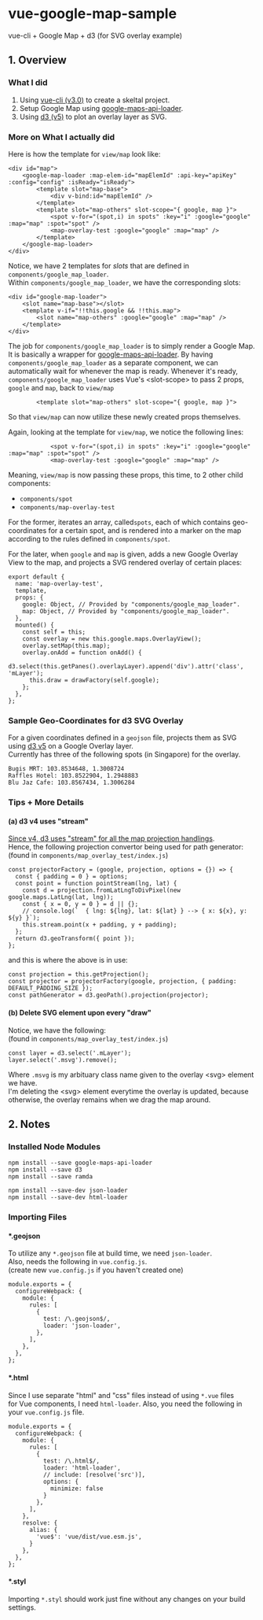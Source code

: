 # vue-google-map-sample

vue-cli + Google Map + d3 (for SVG overlay example)

## 1. Overview

### What I did

1. Using [vue-cli (v3.0)](https://github.com/vuejs/vue-cli) to create a skeltal project.
2. Setup Google Map using [google-maps-api-loader](https://github.com/laurencedorman/google-maps-api-loader).
3. Using [d3 (v5)](https://d3js.org/) to plot an overlay layer as SVG.

### More on What I actually did

Here is how the template for `view/map` look like:

```
<div id="map">
    <google-map-loader :map-elem-id="mapElemId" :api-key="apiKey" :config="config" :isReady="isReady">
        <template slot="map-base">
            <div v-bind:id="mapElemId" />
        </template>
        <template slot="map-others" slot-scope="{ google, map }">
            <spot v-for="(spot,i) in spots" :key="i" :google="google" :map="map" :spot="spot" />
            <map-overlay-test :google="google" :map="map" />
        </template>
    </google-map-loader>
</div>
```

Notice, we have 2 templates for *slots* that are defined in `components/google_map_loader`.  
Within `components/google_map_loader`, we have the corresponding slots:

```
<div id="google-map-loader">
    <slot name="map-base"></slot>
    <template v-if="!!this.google && !!this.map">
        <slot name="map-others" :google="google" :map="map" />
    </template>
</div>
```

The job for `components/google_map_loader` is to simply render a Google Map.
It is basically a wrapper for [google-maps-api-loader](https://github.com/laurencedorman/google-maps-api-loader).
By having `components/google_map_loader` as a separate component,
we can automatically wait for whenever the map is ready.
Whenever it's ready, `components/google_map_loader`
uses Vue's &lt;slot-scope&gt;
to pass 2 props, `google` and `map`, back to `view/map`

```
        <template slot="map-others" slot-scope="{ google, map }">
```

So that `view/map` can now utilize these newly created props themselves.

Again, looking at the template for `view/map`, we notice the following lines:

```
            <spot v-for="(spot,i) in spots" :key="i" :google="google" :map="map" :spot="spot" />
            <map-overlay-test :google="google" :map="map" />
```

Meaning, `view/map` is now passing these props, this time, to 2 other child components:

- `components/spot`
- `components/map-overlay-test`

For the former, iterates an array, called`spots`,
each of which contains geo-coordinates for a certain spot,
and is rendered into a marker on the map
according to the rules defined in `components/spot`.

For the later, when `google` and `map` is given,
adds a new Google Overlay View to the map,
and projects a SVG rendered overlay of certain places:

```
export default {
  name: 'map-overlay-test',
  template,
  props: {
    google: Object, // Provided by "components/google_map_loader".
    map: Object, // Provided by "components/google_map_loader".
  },
  mounted() {
    const self = this;
    const overlay = new this.google.maps.OverlayView();
    overlay.setMap(this.map);
    overlay.onAdd = function onAdd() {
      d3.select(this.getPanes().overlayLayer).append('div').attr('class', 'mLayer');
      this.draw = drawFactory(self.google);
    };
  },
};
```

### Sample Geo-Coordinates for d3 SVG Overlay

For a given coordinates defined in a `geojson` file,
projects them as SVG using [d3 v5](https://d3js.org/) on a Google Overlay layer.  
Currently has three of the following spots (in Singapore) for the overlay.

```
Bugis MRT: 103.8534648, 1.3008724
Raffles Hotel: 103.8522904, 1.2948883
Blu Jaz Cafe: 103.8567434, 1.3006284
```

### Tips + More Details

#### (a) d3 v4 uses "stream"

[Since v4, d3 uses "stream" for all the map projection handlings](https://github.com/d3/d3-geo#streams).  
Hence, the following projection convertor being used for path generator:  
(found in `components/map_overlay_test/index.js`)

```
const projectorFactory = (google, projection, options = {}) => {
  const { padding = 0 } = options;
  const point = function pointStream(lng, lat) {
    const d = projection.fromLatLngToDivPixel(new google.maps.LatLng(lat, lng));
    const { x = 0, y = 0 } = d || {};
    // console.log(`  { lng: ${lng}, lat: ${lat} } --> { x: ${x}, y: ${y} }`);
    this.stream.point(x + padding, y + padding);
  };
  return d3.geoTransform({ point });
};
```

and this is where the above is in use:

```
const projection = this.getProjection();
const projector = projectorFactory(google, projection, { padding: DEFAULT_PADDING_SIZE });
const pathGenerator = d3.geoPath().projection(projector);
```

#### (b) Delete SVG element upon every "draw"

Notice, we have the following:  
(found in `components/map_overlay_test/index.js`)

```
const layer = d3.select('.mLayer');
layer.select('.msvg').remove();
```

Where `.msvg` is my arbituary class name given to the overlay &lt;svg&gt; element we have.  
I'm deleting the &lt;svg&gt; element everytime the overlay is updated,
because otherwise, the overlay remains when we drag the map around.



## 2. Notes

### Installed Node Modules

```
npm install --save google-maps-api-loader
npm install --save d3
npm install --save ramda

npm install --save-dev json-loader
npm install --save-dev html-loader
```

### Importing Files

#### *.geojson

To utilize any `*.geojson` file at build time, we need `json-loader`.  
Also, needs the following in `vue.config.js`.  
(create new `vue.config.js` if you haven't created one)

```
module.exports = {
  configureWebpack: {
    module: {
      rules: [
        {
          test: /\.geojson$/,
          loader: 'json-loader',
        },
      ],
    },
  },
};
```

#### *.html

Since I use separate "html" and "css" files instead of using `*.vue` files  
for Vue components, I need `html-loader`.
Also, you need the following in your `vue.config.js` file.

```
module.exports = {
  configureWebpack: {
    module: {
      rules: [
        {
          test: /\.html$/,
          loader: 'html-loader',
          // include: [resolve('src')],
          options: {
            minimize: false
          }
        },
      ],
    },
    resolve: {
      alias: {
        'vue$': 'vue/dist/vue.esm.js',
      }
    },
  },
};
```

#### *.styl

Importing `*.styl` should work just fine without any changes on your build settings.


